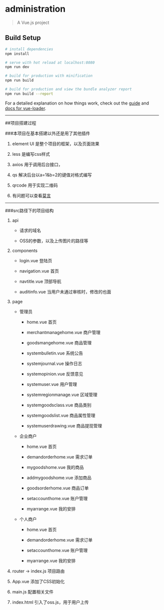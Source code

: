 # administration

> A Vue.js project

## Build Setup

``` bash
# install dependencies
npm install

# serve with hot reload at localhost:8080
npm run dev

# build for production with minification
npm run build

# build for production and view the bundle analyzer report
npm run build --report
```

For a detailed explanation on how things work, check out the [guide](http://vuejs-templates.github.io/webpack/) and [docs for vue-loader](http://vuejs.github.io/vue-loader).

****

##项目搭建过程

###本项目在基本搭建以外还是用了其他插件

1. element UI 是整个项目的框架，以及页面效果

2. less 是编写css样式

3. axios 用于调用后台接口，

4. qs 解决后台以a=1&b=2的键值对格式编写

5. qrcode 用于实现二维码

6. 有问题可以查看[莫言](https://www.jianshu.com/u/107a960cac9c)

****

###src路径下的项目结构

1. api

    + 请求的域名

    + OSS的参数，以及上传图片的路径等

2. components

    + login.vue 登陆页

    + navigation.vue 首页

    + navtitle.vue 顶部导航

    + auditinfo.vue 当用户未通过审核时，修改的也面

3. page

    + 管理员

       + home.vue 首页

       + merchantmanagehome.vue 商户管理

       + goodsmangehome.vue 商品管理

       + systembulletin.vue 系统公告

       + systemjournal.vue 操作日志

       + systemopinion.vue 反馈意见

       + systemuser.vue 用户管理

       + systemregionmanage.vue 区域管理

       + systemgoodsclass.vue 商品类别

       + systemgoodslist.vue 商品属性管理

       + systemuserdrawing.vue 商品提现管理

    + 企业商户
       + home.vue 首页

       + demandorderhome.vue 需求订单

       + mygoodshome.vue 我的商品

       + addmygoodshome.vue 添加商品

       + goodsorderhome.vue 商品订单

       + setaccounthome.vue 账户管理

       + myarrange.vue 我的安排

    + 个人商户

       + home.vue 首页

       + demandorderhome.vue 需求订单

       + setaccounthome.vue 账户管理

       + myarrange.vue 我的安排

4. router -> index.js 项目路由

5. App.vue 添加了CSS初始化

6. main.js 配置相关文件

7. index.html 引入了oss.js，用于用户上传